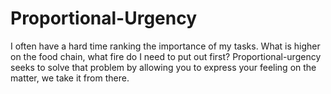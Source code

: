 # Proportional-Urgency
I often have a hard time ranking the importance of my tasks. What is higher on the food chain, what fire do I need to put out first? Proportional-urgency seeks to solve that problem by allowing you to express your feeling on the matter, we take it from there. 
